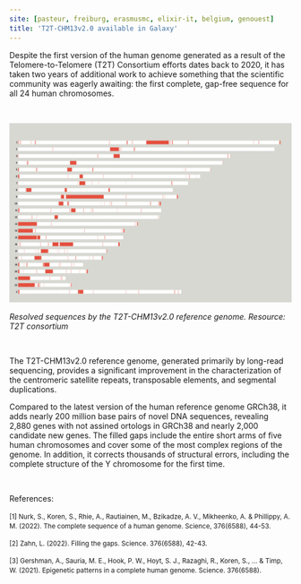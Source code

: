 ```yaml
---
site: [pasteur, freiburg, erasmusmc, elixir-it, belgium, genouest]
title: 'T2T-CHM13v2.0 available in Galaxy'
---
```


Despite the first version of the human genome generated as a result of the Telomere-to-Telomere (T2T) Consortium efforts dates back to 2020, it has taken two years of additional work to achieve something that the scientific community was eagerly awaiting: the first complete, gap-free sequence for all 24 human chromosomes.

<br>

![Graphical Abstract](/assets/media/T2T_human_genome.png)

*Resolved sequences by the T2T-CHM13v2.0 reference genome. Resource: T2T consortium*

<br>
 
    
The T2T-CHM13v2.0 reference genome, generated primarily by long-read sequencing, provides a significant improvement in the characterization of the centromeric satellite repeats, transposable elements, and segmental duplications.

Compared to the latest version of the human reference genome GRCh38, it adds nearly 200 million base pairs of novel DNA sequences, revealing 2,880 genes with not assined ortologs in GRCh38 and nearly 2,000 candidate new genes. The filled gaps include the entire short arms of five human chromosomes and cover some of the most complex regions of the genome. In addition, it corrects thousands of structural errors, including the complete structure of the Y chromosome for the first time.

<br>

References:
    
<small> [1] Nurk, S., Koren, S., Rhie, A., Rautiainen, M., Bzikadze, A. V., Mikheenko, A. & Phillippy, A. M. (2022). The complete sequence of a human genome. Science, 376(6588), 44-53. </small>

<small> [2] Zahn, L. (2022). Filling the gaps. Science. 376(6588), 42-43. </small>

<small> [3] Gershman, A., Sauria, M. E., Hook, P. W., Hoyt, S. J., Razaghi, R., Koren, S., ... & Timp, W. (2021). Epigenetic patterns in a complete human genome. Science.  376(6588). </small>

